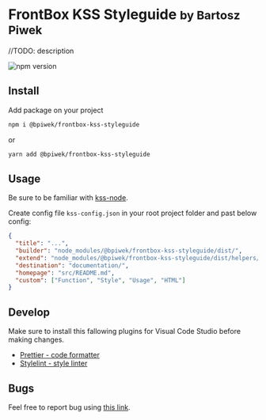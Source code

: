 <h1>
<strong>FrontBox KSS Styleguide</strong> <small>by Bartosz Piwek</small>
</h2>

//TODO: description

![npm version](https://badge.fury.io/js/%40bpiwek%2Ffrontbox-kss-styleguide.svg)

## Install

Add package on your project

```bash
npm i @bpiwek/frontbox-kss-styleguide
```

or

```bash
yarn add @bpiwek/frontbox-kss-styleguide
```

## Usage

Be sure to be familiar with [kss-node](https://kss-node.github.io/kss-node/).

Create config file `kss-config.json` in your root project folder and past below config:

```json
{
  "title": "...",
  "builder": "node_modules/@bpiwek/frontbox-kss-styleguide/dist/",
  "extend": "node_modules/@bpiwek/frontbox-kss-styleguide/dist/helpers/",
  "destination": "documentation/",
  "homepage": "src/README.md",
  "custom": ["Function", "Style", "Usage", "HTML"]
}
```

## Develop

Make sure to install this fallowing plugins for Visual Code Studio before making changes.

<ul>
<li>
<a href="https://marketplace.visualstudio.com/items?itemName=esbenp.prettier-vscode">Prettier - code formatter</a>
</li>
<li>
<a href="https://marketplace.visualstudio.com/items?itemName=stylelint.vscode-stylelint">Stylelint - style linter</a>
</li>
</ul>

## Bugs

Feel free to report bug using
<a href="https://github.com/BartoszPiwek/Frontbox-KSS-Styleguide/issues/new?labels=bug">this link</a>.
